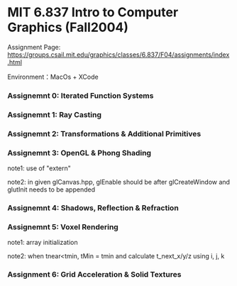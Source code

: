 # MIT 6.837 Intro to Computer Graphics (Fall2004)

Assignment Page: https://groups.csail.mit.edu/graphics/classes/6.837/F04/assignments/index.html

Environment：MacOs + XCode


### **Assignemnt 0: Iterated Function Systems**


### **Assignemnt 1: Ray Casting**


### **Assignemnt 2: Transformations & Additional Primitives**


### **Assignemnt 3: OpenGL & Phong Shading**
note1: use of "extern"

note2: in given glCanvas.hpp, glEnable should be after glCreateWindow and glutInit needs to be appended

### **Assignemnt 4: Shadows, Reflection & Refraction**


### **Assignemnt 5: Voxel Rendering**
note1: array initialization

note2: when tnear<tmin, tMin = tmin and calculate t_next_x/y/z using i, j, k

### **Assignment 6: Grid Acceleration & Solid Textures**
